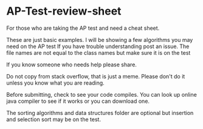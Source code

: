 # AP-Test-review-sheet
For those who are taking the AP test and need a cheat sheet.


These are just basic examples. I will be showing a few algorithms you may need on the AP test
If you have trouble understanding post an issue. The file names are not equal to the class names but make sure it is on the test

If you know someone who needs help please share.

Do not copy from stack overflow, that is just a meme. Please don't do it unless you know what you are reading.

Before submitting, check to see your code compiles. You can look up online java compiler to see if it works or you can download one.

The sorting algorithms and data structures folder are optional but insertion and selection sort may be on the test.
